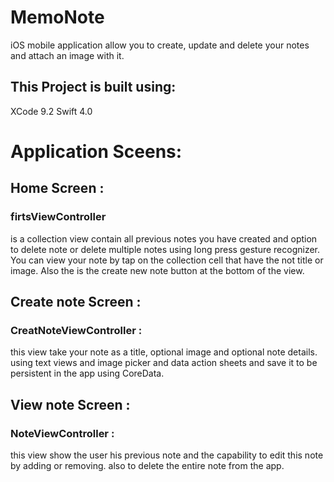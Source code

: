 # MemoNote
iOS mobile application allow you to create, update and delete your notes and attach an image with it. 

## This Project is built using:

XCode 9.2
Swift 4.0

# Application Sceens:

## Home Screen :

### firtsViewController
is a collection view contain all previous notes you have created and option to delete note or delete multiple notes using long press gesture recognizer.
You can view your note by tap on the collection cell that have the not title or image.
Also the is the create new note button at the bottom of the view.

## Create note Screen : 

### CreatNoteViewController :
this view take your note as a title, optional image and optional note details.
using text views and image picker and data action sheets and save it to be persistent in the app using CoreData.

## View note Screen : 

### NoteViewController :
this view show the user his previous note and the capability to edit this note by adding or removing.
also to delete the entire note from the app.


